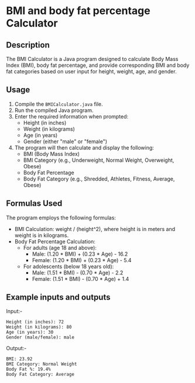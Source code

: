 # BMI and body fat percentage Calculator

## Description
The BMI Calculator is a Java program designed to calculate Body Mass Index (BMI), body fat percentage, and provide corresponding BMI and body fat categories based on user input for height, weight, age, and gender.

## Usage
1. Compile the `BMICalculator.java` file.
2. Run the compiled Java program.
3. Enter the required information when prompted:
   - Height (in inches)
   - Weight (in kilograms)
   - Age (in years)
   - Gender (either "male" or "female")
4. The program will then calculate and display the following:
   - BMI (Body Mass Index)
   - BMI Category (e.g., Underweight, Normal Weight, Overweight, Obese)
   - Body Fat Percentage
   - Body Fat Category (e.g., Shredded, Athletes, Fitness, Average, Obese)

## Formulas Used
The program employs the following formulas:
- BMI Calculation: weight / (height^2), where height is in meters and weight is in kilograms.
- Body Fat Percentage Calculation:
  - For adults (age 18 and above):
    - Male: (1.20 * BMI) + (0.23 * Age) - 16.2
    - Female: (1.20 * BMI) + (0.23 * Age) - 5.4
  - For adolescents (below 18 years old):
    - Male: (1.51 * BMI) - (0.70 * Age) - 2.2
    - Female: (1.51 * BMI) - (0.70 * Age) + 1.4

## Example inputs and outputs

Input:-
```
Height (in inches): 72
Weight (in kilograms): 80
Age (in years): 30
Gender (male/female): male
```
Output:-
```
BMI: 23.92
BMI Category: Normal Weight
Body Fat %: 19.4%
Body Fat Category: Average
```
